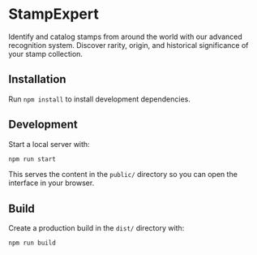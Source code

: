 # StampExpert
Identify and catalog stamps from around the world with our advanced recognition system. Discover rarity, origin, and historical significance of your stamp collection.

## Installation
Run `npm install` to install development dependencies.

## Development
Start a local server with:

```bash
npm run start
```

This serves the content in the `public/` directory so you can open the interface in your browser.

## Build
Create a production build in the `dist/` directory with:

```bash
npm run build
```
